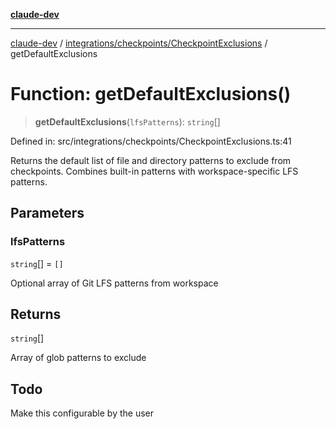[**claude-dev**](../../../../README.md)

***

[claude-dev](../../../../README.md) / [integrations/checkpoints/CheckpointExclusions](../README.md) / getDefaultExclusions

# Function: getDefaultExclusions()

> **getDefaultExclusions**(`lfsPatterns`): `string`[]

Defined in: src/integrations/checkpoints/CheckpointExclusions.ts:41

Returns the default list of file and directory patterns to exclude from checkpoints.
Combines built-in patterns with workspace-specific LFS patterns.

## Parameters

### lfsPatterns

`string`[] = `[]`

Optional array of Git LFS patterns from workspace

## Returns

`string`[]

Array of glob patterns to exclude

## Todo

Make this configurable by the user
